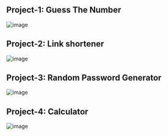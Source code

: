 ## Project-1: Guess The Number
![image](https://github.com/user-attachments/assets/29937729-62c1-4c39-9c8d-26a086de43a4)

## Project-2: Link shortener
![image](https://github.com/user-attachments/assets/1593c9ed-2b27-4180-ae39-d50b66f6f4b1)

## Project-3: Random Password Generator
![image](https://github.com/user-attachments/assets/3df82d54-0bd7-460c-aab3-97dd6a0523d7)

## Project-4: Calculator
![image](https://github.com/user-attachments/assets/574637bf-2b73-4961-98b8-55e0606c3e5f)
